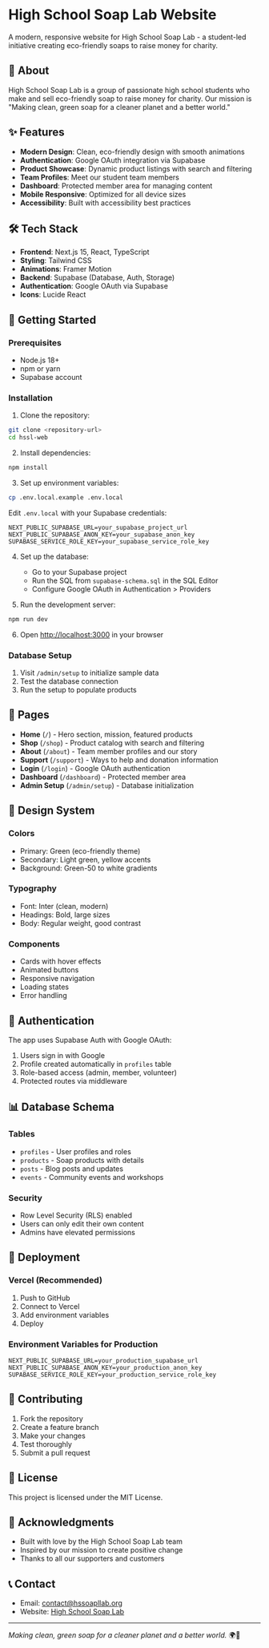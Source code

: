 # High School Soap Lab Website

A modern, responsive website for High School Soap Lab - a student-led initiative creating eco-friendly soaps to raise money for charity.

## 🌱 About

High School Soap Lab is a group of passionate high school students who make and sell eco-friendly soap to raise money for charity. Our mission is "Making clean, green soap for a cleaner planet and a better world."

## ✨ Features

- **Modern Design**: Clean, eco-friendly design with smooth animations
- **Authentication**: Google OAuth integration via Supabase
- **Product Showcase**: Dynamic product listings with search and filtering
- **Team Profiles**: Meet our student team members
- **Dashboard**: Protected member area for managing content
- **Mobile Responsive**: Optimized for all device sizes
- **Accessibility**: Built with accessibility best practices

## 🛠 Tech Stack

- **Frontend**: Next.js 15, React, TypeScript
- **Styling**: Tailwind CSS
- **Animations**: Framer Motion
- **Backend**: Supabase (Database, Auth, Storage)
- **Authentication**: Google OAuth via Supabase
- **Icons**: Lucide React

## 🚀 Getting Started

### Prerequisites

- Node.js 18+
- npm or yarn
- Supabase account

### Installation

1. Clone the repository:
```bash
git clone <repository-url>
cd hssl-web
```

2. Install dependencies:
```bash
npm install
```

3. Set up environment variables:
```bash
cp .env.local.example .env.local
```

Edit `.env.local` with your Supabase credentials:
```env
NEXT_PUBLIC_SUPABASE_URL=your_supabase_project_url
NEXT_PUBLIC_SUPABASE_ANON_KEY=your_supabase_anon_key
SUPABASE_SERVICE_ROLE_KEY=your_supabase_service_role_key
```

4. Set up the database:
   - Go to your Supabase project
   - Run the SQL from `supabase-schema.sql` in the SQL Editor
   - Configure Google OAuth in Authentication > Providers

5. Run the development server:
```bash
npm run dev
```

6. Open [http://localhost:3000](http://localhost:3000) in your browser

### Database Setup

1. Visit `/admin/setup` to initialize sample data
2. Test the database connection
3. Run the setup to populate products

## 📱 Pages

- **Home** (`/`) - Hero section, mission, featured products
- **Shop** (`/shop`) - Product catalog with search and filtering
- **About** (`/about`) - Team member profiles and our story
- **Support** (`/support`) - Ways to help and donation information
- **Login** (`/login`) - Google OAuth authentication
- **Dashboard** (`/dashboard`) - Protected member area
- **Admin Setup** (`/admin/setup`) - Database initialization

## 🎨 Design System

### Colors
- Primary: Green (eco-friendly theme)
- Secondary: Light green, yellow accents
- Background: Green-50 to white gradients

### Typography
- Font: Inter (clean, modern)
- Headings: Bold, large sizes
- Body: Regular weight, good contrast

### Components
- Cards with hover effects
- Animated buttons
- Responsive navigation
- Loading states
- Error handling

## 🔐 Authentication

The app uses Supabase Auth with Google OAuth:

1. Users sign in with Google
2. Profile created automatically in `profiles` table
3. Role-based access (admin, member, volunteer)
4. Protected routes via middleware

## 📊 Database Schema

### Tables
- `profiles` - User profiles and roles
- `products` - Soap products with details
- `posts` - Blog posts and updates
- `events` - Community events and workshops

### Security
- Row Level Security (RLS) enabled
- Users can only edit their own content
- Admins have elevated permissions

## 🚀 Deployment

### Vercel (Recommended)

1. Push to GitHub
2. Connect to Vercel
3. Add environment variables
4. Deploy

### Environment Variables for Production
```env
NEXT_PUBLIC_SUPABASE_URL=your_production_supabase_url
NEXT_PUBLIC_SUPABASE_ANON_KEY=your_production_anon_key
SUPABASE_SERVICE_ROLE_KEY=your_production_service_role_key
```

## 🤝 Contributing

1. Fork the repository
2. Create a feature branch
3. Make your changes
4. Test thoroughly
5. Submit a pull request

## 📄 License

This project is licensed under the MIT License.

## 🙏 Acknowledgments

- Built with love by the High School Soap Lab team
- Inspired by our mission to create positive change
- Thanks to all our supporters and customers

## 📞 Contact

- Email: contact@hssoapllab.org  
- Website: [High School Soap Lab](https://hssoapllab.org)

---

*Making clean, green soap for a cleaner planet and a better world.* 🌍🧼
